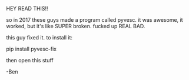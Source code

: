HEY READ THIS!!


so in 2017 these guys made a program called pyvesc. it was awesome, it worked, but it's like SUPER broken. fucked up REAL BAD. 

this guy fixed it. to install it:

pip install pyvesc-fix


then open this stuff


-Ben